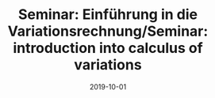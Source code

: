 ---
title: "Seminar: Einführung in die Variationsrechnung/Seminar: introduction into calculus of variations"
collection: teaching
type: "Undergraduate course"
permalink: /teaching/2019-winter-teaching
venue: "University of Freiburg, Department of Applied Mathematics"
date: 2019-10-01
location: "Freiburg, Germany"
role: "assistance"
---